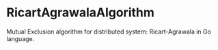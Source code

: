 # RicartAgrawalaAlgorithm
Mutual Exclusion algorithm for distributed system: Ricart-Agrawala in Go language.
